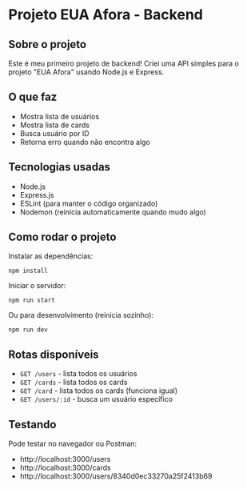 # Projeto EUA Afora - Backend

## Sobre o projeto

Este é meu primeiro projeto de backend! Criei uma API simples para o projeto "EUA Afora" usando Node.js e Express.

## O que faz

- Mostra lista de usuários
- Mostra lista de cards
- Busca usuário por ID
- Retorna erro quando não encontra algo

## Tecnologias usadas

- Node.js
- Express.js
- ESLint (para manter o código organizado)
- Nodemon (reinicia automaticamente quando mudo algo)

## Como rodar o projeto

Instalar as dependências:

```
npm install
```

Iniciar o servidor:

```
npm run start
```

Ou para desenvolvimento (reinicia sozinho):

```
npm run dev
```

## Rotas disponíveis

- `GET /users` - lista todos os usuários
- `GET /cards` - lista todos os cards
- `GET /card` - lista todos os cards (funciona igual)
- `GET /users/:id` - busca um usuário específico

## Testando

Pode testar no navegador ou Postman:

- http://localhost:3000/users
- http://localhost:3000/cards
- http://localhost:3000/users/8340d0ec33270a25f2413b69
